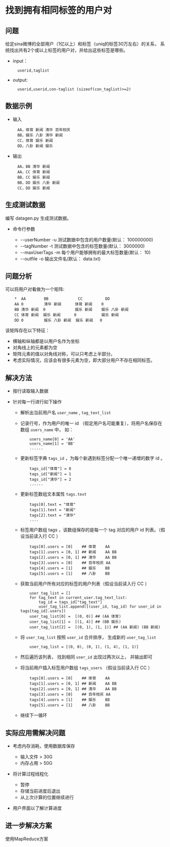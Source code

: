# 找到拥有相同标签的用户对

## 问题

给定sina微博的全部用户（1亿以上）和标签（uniq的标签30万左右）的关系，
系统找出共有2个或以上标签的用户对，并给出这些标签是哪些。

* input：

        userid,taglist

* output:

        userid,userid,con-taglist (sizeof(con_taglist)>=2)

## 数据示例

* 输入

        AA，体育 新闻 清华 百年校庆
        BB，娱乐 八卦 清华 新闻
        CC，体育 娱乐 新闻
        DD，八卦 新闻 娱乐

* 输出

        AA，BB 清华 新闻
        AA，CC 体育 新闻
        BB，CC 娱乐 新闻
        BB，DD 娱乐 八卦 新闻
        CC，DD 娱乐 新闻

## 生成测试数据

编写 datagen.py 生成测试数据。

* 命令行参数

  * --userNumber  -u 测试数据中包含的用户数量(默认： 100000000)
  * --tagNumber   -t 测试数据中包含的标签数量(默认： 3000000)
  * --maxUserTags -m 每个用户能够拥有的最大标签数量(默认： 10)
  * --outfile     -o 输出文件名(默认： data.txt)

## 问题分析

可以将用户对看做为一个矩阵:

        *  AA        BB             CC          DD
        AA 0         清华 新闻      体育 新闻    0
        BB 清华 新闻  0             娱乐 新闻    娱乐 八卦 新闻
        CC 体育 新闻  娱乐 新闻      0           娱乐 新闻
        DD 0         娱乐 八卦 新闻  娱乐 新闻   0

该矩阵存在以下特征：

* 横轴和纵轴都是以用户名作为坐标
* 对角线上的元素都为空
* 矩阵元素的值以对角线对称，可以只考虑上半部分。
* 考虑实际情况，应该会有很多元素为空，即大部分用户不存在相同标签。

## 解决方法

* 按行读取输入数据
* 针对每一行进行如下操作

  * 解析出当前用户名 `user_name` , `tag_text_list`
  * 记录行号，作为用户的唯一 id （假定用户名可能重复），将用户名保存在数组 `users_name` 中， 如：

            users_name[0] = 'AA'
            users_name[1] = 'BB'
            ......

  * 更新标签字典 `tags_id` ，为每个新遇到标签分配一个唯一递增的数字 id 。

            tags_id["体育"] = 0
            tags_id["新闻"] = 1
            tags_id["清华"] = 2
            ......

  * 更新标签数组文本属性 `tags.text`

            tags[0].text = "体育"
            tags[1].text = "新闻"
            tags[2].text = "清华"
            ....

  * 标签用户数组 tags ，该数组保存的是每一个 tag 对应的用户 id 列表。（假设当前读入行 CC ）

            tags[0].users = [0]    ## 体育    AA
            tags[1].users = [0, 1] ## 新闻    AA BB
            tags[2].users = [0, 1] ## 清华    AA BB
            tags[3].users = [0]    ## 百年校庆 AA
            tags[4].users = [1]    ## 娱乐    BB
            tags[5].users = [1]    ## 八卦    BB

  * 获取当前用户所有对应的标签的用户列表（假设当前读入行 CC ）

            user_tag_list = []
            for tag_text in current_user.tag_text_list:
                tag_id = tags_id["tag_text"]
                user_tag_list.append([(user_id, tag_id) for user_id in tags[tag_id].users])
            user_tag_list[0] =  [(0, 0)] ## (AA 体育)
            user_tag_list[1] =  [(1, 4)] ## (BB 娱乐)
            user_tag_list[2] =  [(0, 1), (1, 1)] ## (AA 新闻) (BB 新闻)

  * 将 `user_tag_list` 按照 `user_id` 合并排序， 生成新的 `user_tag_list`

            user_tag_list = [(0, 0), (0, 1), (1, 4), (1, 1)]

  * 然后遍历该列表， 找到相同 `user_id` 出现过两次以上， 并输出即可

  * 将当前用户插入标签用户数组 `tags_users` （假设当前读入行 CC ）

            tags[0].users = [0]    ## 体育    AA
            tags[1].users = [0, 1] ## 新闻    AA BB
            tags[2].users = [0, 1] ## 清华    AA BB
            tags[3].users = [0]    ## 百年校庆 AA
            tags[4].users = [1]    ## 娱乐    BB
            tags[5].users = [1]    ## 八卦    BB

  * 继续下一循环

## 实际应用需解决问题

* 考虑内存消耗，使用数据库保存

  * 输入文件 > 30G
  * 内存占用 > 50G

* 将计算过程线程化

  * 暂停
  * 存储当前进度后退出
  * 从上次计算的位置继续进行

* 用户界面以了解计算进度

## 进一步解决方案

使用MapReduce方案